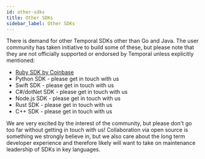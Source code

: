 ```yaml
---
id: other-sdks
title: Other SDKs
sidebar_label: Other SDKs
---
```


There is demand for other Temporal SDKs other than Go and Java. The user community has taken initiative to build some of these, but please note that they are not officially supported or endorsed by Temporal unless explicitly mentioned:

- [Ruby SDK by Coinbase](https://github.com/coinbase/temporal-ruby)
- Python SDK - please get in touch with us
- Swift SDK - please get in touch with us
- C#/dotNet SDK - please get in touch with us
- Node.js SDK - please get in touch with us
- Rust SDK - please get in touch with us
- C++ SDK - please get in touch with us

We are very excited by the interest of the community, but please don't go too far without getting in touch with us! Collaboration via open source is something we strongly believe in, but we also care about the long term developer experience and therefore likely will want to take on maintenance leadership of SDKs in key languages.

